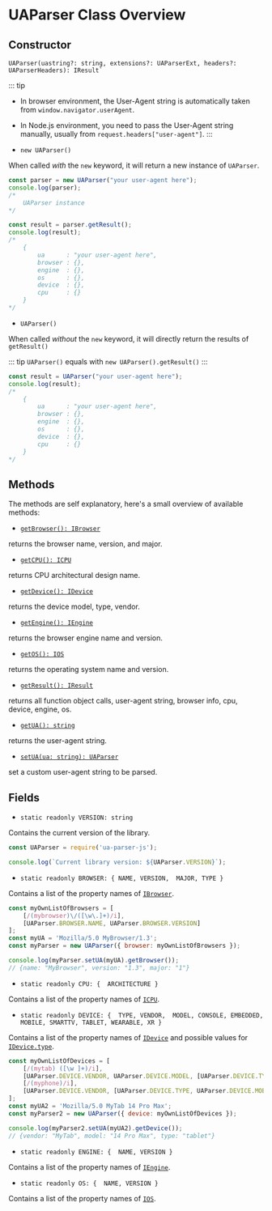 # UAParser Class Overview

## Constructor

```js:no-line-numbers
UAParser(uastring?: string, extensions?: UAParserExt, headers?: UAParserHeaders): IResult`
```

::: tip
- In browser environment, the User-Agent string is automatically taken from `window.navigator.userAgent`.
- In Node.js environment, you need to pass the User-Agent string manually, usually from `request.headers["user-agent"]`.
:::

- `new UAParser()`

When called *with* the `new` keyword, it will return a new instance of `UAParser`.

```js [example-with-new.js]
const parser = new UAParser("your user-agent here");
console.log(parser); 
/* 
    UAParser instance
*/

const result = parser.getResult();
console.log(result);
/* 
    {
        ua      : "your user-agent here",
        browser : {},
        engine  : {},
        os      : {},
        device  : {},
        cpu     : {}
    }
*/
```

- `UAParser()`

When called *without* the `new` keyword, it will directly return the results of `getResult()`

::: tip
`UAParser()` equals with `new UAParser().getResult()`
:::

```js [example-without-new.js]
const result = UAParser("your user-agent here");
console.log(result);
/* 
    {
        ua      : "your user-agent here",
        browser : {},
        engine  : {},
        os      : {},
        device  : {},
        cpu     : {}
    }
*/
```

## Methods
The methods are self explanatory, here's a small overview of available methods:

- [`getBrowser(): IBrowser`](/api/main/get-browser)
 
returns the browser name, version, and major.

- [`getCPU(): ICPU`](/api/main/get-cpu)
 
returns CPU architectural design name.

- [`getDevice(): IDevice`](/api/main/get-device)
 
returns the device model, type, vendor.
 
- [`getEngine(): IEngine`](/api/main/get-engine)
 
returns the browser engine name and version.
 
- [`getOS(): IOS`](/api/main/get-os)
 
returns the operating system name and version.
 
- [`getResult(): IResult`](/api/main/get-result)
 
returns all function object calls, user-agent string, browser info, cpu, device, engine, os.

- [`getUA(): string`](/api/main/get-ua)
 
returns the user-agent string.
 
- [`setUA(ua: string): UAParser`](/api/main/set-ua)
 
set a custom user-agent string to be parsed.

## Fields

- `static readonly VERSION: string`

Contains the current version of the library.

```js [example-version.js]
const UAParser = require('ua-parser-js');

console.log(`Current library version: ${UAParser.VERSION}`);
```

- `static readonly BROWSER: {
    NAME,
    VERSION, 
    MAJOR,
    TYPE
}`

Contains a list of the property names of [`IBrowser`](/api/main/get-browser).

```js [example-browser.js]
const myOwnListOfBrowsers = [
    [/(mybrowser)\/([\w\.]+)/i], 
    [UAParser.BROWSER.NAME, UAParser.BROWSER.VERSION]
];
const myUA = 'Mozilla/5.0 MyBrowser/1.3';
const myParser = new UAParser({ browser: myOwnListOfBrowsers });

console.log(myParser.setUA(myUA).getBrowser());  
// {name: "MyBrowser", version: "1.3", major: "1"}
```

- `static readonly CPU: { 
    ARCHITECTURE
}`

Contains a list of the property names of [`ICPU`](/api/main/get-cpu).

- `static readonly DEVICE: { 
    TYPE,
    VENDOR, 
    MODEL,
    CONSOLE,
    EMBEDDED,
    MOBILE,
    SMARTTV,
    TABLET,
    WEARABLE,
    XR
}`

Contains a list of the property names of [`IDevice`](/api/main/get-device) and possible values for [`IDevice.type`](/info/device/type).

```js [example-device.js]
const myOwnListOfDevices = [
    [/(mytab) ([\w ]+)/i], 
    [UAParser.DEVICE.VENDOR, UAParser.DEVICE.MODEL, [UAParser.DEVICE.TYPE, UAParser.DEVICE.TABLET]],
    [/(myphone)/i], 
    [UAParser.DEVICE.VENDOR, [UAParser.DEVICE.TYPE, UAParser.DEVICE.MOBILE]]
];
const myUA2 = 'Mozilla/5.0 MyTab 14 Pro Max';
const myParser2 = new UAParser({ device: myOwnListOfDevices });

console.log(myParser2.setUA(myUA2).getDevice());  
// {vendor: "MyTab", model: "14 Pro Max", type: "tablet"}
```

- `static readonly ENGINE: { 
    NAME,
    VERSION
}`

Contains a list of the property names of [`IEngine`](/api/main/get-engine).

- `static readonly OS: { 
    NAME,
    VERSION
}`

Contains a list of the property names of [`IOS`](/api/main/get-os).